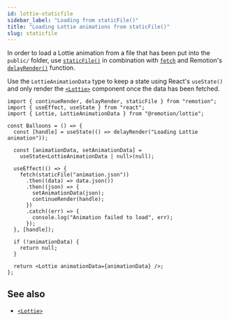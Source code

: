```yaml
---
id: lottie-staticfile
sidebar_label: "Loading from staticFile()"
title: "Loading Lottie animations from staticFile()"
slug: staticfile
---
```


In order to load a Lottie animation from a file that has been put into the `public/` folder, use [`staticFile()`](/docs/staticfile) in combination with [`fetch`](https://developer.mozilla.org/en-US/docs/Web/API/Fetch_API) and Remotion's [`delayRender()`](/docs/delay-render) function.

Use the `LottieAnimationData` type to keep a state using React's `useState()` and only render the [`<Lottie>`](/docs/lottie/lottie) component once the data has been fetched.

```tsx twoslash title="Animation.tsx"
import { continueRender, delayRender, staticFile } from "remotion";
import { useEffect, useState } from "react";
import { Lottie, LottieAnimationData } from "@remotion/lottie";

const Balloons = () => {
  const [handle] = useState(() => delayRender("Loading Lottie animation"));

  const [animationData, setAnimationData] =
    useState<LottieAnimationData | null>(null);

  useEffect(() => {
    fetch(staticFile("animation.json"))
      .then((data) => data.json())
      .then((json) => {
        setAnimationData(json);
        continueRender(handle);
      })
      .catch((err) => {
        console.log("Animation failed to load", err);
      });
  }, [handle]);

  if (!animationData) {
    return null;
  }

  return <Lottie animationData={animationData} />;
};
```

## See also

- [`<Lottie>`](/docs/lottie/lottie)
